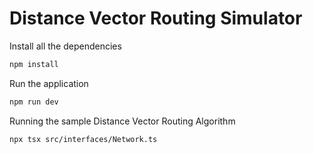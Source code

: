 # Distance Vector Routing Simulator
Install all the dependencies
```bash
npm install
```
Run the application
```bash
npm run dev
```

Running the sample Distance Vector Routing Algorithm
```bash
npx tsx src/interfaces/Network.ts
```